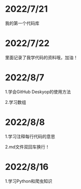 # 2022/7/21
我的第一个代码库
# 2022/7/22
里面记录了我学代码的资料哦，加油！
# 2022/8/7
1.学会GitHub Deskyop的使用方法

2.学习数组
# 2022/8/8
1.学习注释每行代码的意思

2.md文件双回车换行！
# 2022/8/16
1.学习Python和爬虫知识